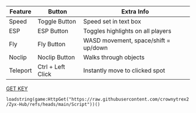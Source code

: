 
| Feature  | Button            | Extra Info                           |
| -------- | ----------------- | ------------------------------------ |
| Speed    | Toggle Button     | Speed set in text box                |
| ESP      | ESP Button        | Toggles highlights on all players    |
| Fly      | Fly Button        | WASD movement, space/shift = up/down |
| Noclip   | Noclip Button     | Walks through objects                |
| Teleport | Ctrl + Left Click | Instantly move to clicked spot       |

[GET KEY](https://direct-link.net/1359736/3yjRLcZO28AP)

```loadstring(game:HttpGet("https://raw.githubusercontent.com/crownytrex2/Zyx-Hub/refs/heads/main/Script"))()```
